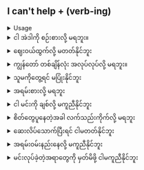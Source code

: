 ## I can't help + (verb-ing)

<details>
<summary>Usage</summary>
'can't' သည် 'cannot' အတွက် ကျုံ့ခြင်း ဖြစ်သည်။ 'အကူအညီ' နှင့် ပေါင်းစပ်ပြီး သင်ထိန်းချုပ်၍မရသော အရာတစ်ခုကို ဆက်သွယ်နေသည် သို့မဟုတ် ဆုပ်ကိုင်ရန် ခက်ခဲနေပါသည်။ ဒါက ရုပ်ပိုင်းဆိုင်ရာ ဒါမှမဟုတ် စိတ်ပိုင်းဆိုင်ရာ လုပ်ဆောင်ချက်တစ်ခု ဖြစ်နိုင်ပါတယ်။
The word 'can't' is contraction for 'cannot.' Combined with 'help' you are communicating something you are unable to control or having a hard time gaining a grasp for. This can be a physical or mental action.
</details>

<details>
<summary>ငါ အဲဒါကို စဉ်းစားလို့ မရဘူး။</summary>
"I can't help thinking about it."
</details>
<details>
<summary>ဈေးဝယ်ထွက်လို့ မတတ်နိုင်ဘူး</summary>

"I can't help shopping so much."
</details>
<details>
<summary>ကျွန်တော် တစ်ချိန်လုံး အလုပ်လုပ်လို့ မရဘူး။</summary>

"I can't help working all the time."
</details>
<details>
<summary>သူမကိုတွေ့ရင် မပြုံးနိုင်ဘူး</summary>

"I can't help smiling when I see her."
</details>
<details>
<summary>အရမ်းစားလို့ မရဘူး</summary>

"I can't help eating so much."
</details>
<details>
<summary>ငါ မင်းကို ချစ်လို့ မကူညီနိုင်ဘူး</summary>

"I can't help loving you."
</details>
<details>
<summary>စိတ်တွေပူနေတဲ့အခါ လက်သည်းကိုက်လို့ မရဘူး</summary>

"I can not help biting my nails when I am nervous."
</details>
<details>
<summary>ဆေးလိပ်သောက်ပြီးရင် ငါမတတ်နိုင်ဘူး</summary>

"I can not help smoking when I have been drinking."
</details>
<details>
<summary>အရမ်းဝမ်းနည်းနေလို့ မကူညီနိုင်ဘူး</summary>

"I cannot help feeling so sad."
</details>
<details>
<summary>မင်းလုပ်ခဲ့တဲ့အရာတွေကို မှတ်မိဖို့ ငါမကူညီနိုင်ဘူး</summary>

"I cannot help remembering the things you did."
</details>
